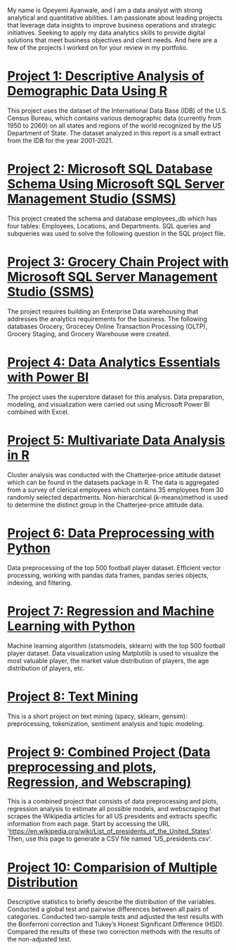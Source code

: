My name is Opeyemi Ayanwale, and I am a data analyst with strong analytical and quantitative abilities. I am passionate about leading projects that leverage data insights to improve business operations and strategic initiatives. Seeking to apply my data analytics skills to provide digital solutions that meet business objectives and client needs. And here are a few of the projects I worked on for your review in my portfolio.



# [Project 1: Descriptive Analysis of Demographic Data Using R](https://github.com/OpeyemiAyanwale/Descriptive-Analysis-of-Demographic-Data)

This project uses the dataset of the International Data Base (IDB) of the U.S. Census Bureau, which contains various demographic data (currently from 1950 to 2060) on all states and regions of the world recognized by the US Department of State. The dataset analyzed in this report is a small extract from the IDB for the year 2001-2021.


# [Project 2: Microsoft SQL Database Schema Using Microsoft SQL Server Management Studio (SSMS)](https://github.com/OpeyemiAyanwale/Microsoft-SQL-Database-Schema)

This project created the schema and database employees_db which has four tables: Employees, Locations, and Departments. SQL queries and subqueries was used to solve the following question in the SQL project file.


# [Project 3: Grocery Chain Project with Microsoft SQL Server Management Studio (SSMS)](https://github.com/OpeyemiAyanwale/SQL-Query)

The project requires building an Enterprise Data warehousing that addresses the analytics requirements for the business. The following databases Grocery, Grocecey Online Transaction Processing (OLTP), Grocery Staging, and Grocery Warehouse were created.


# [Project 4: Data Analytics Essentials with Power BI](https://github.com/OpeyemiAyanwale/Data-Analytics-Essentials-with-Power-BI)

The project uses the superstore dataset for this analysis. Data preparation, modeling, and visualization were carried out using Microsoft Power BI combined with Excel.


# [Project 5: Multivariate Data Analysis in R](https://github.com/OpeyemiAyanwale/Multivariate-Analysis-in-R)

Cluster analysis was conducted with the Chatterjee-price attitude dataset which can be found in the datasets package in R. The data is aggregated from a survey of clerical employees which contains 35 employees from 30 randomly selected departments. Non-hierarchical (k-means)method is used to determine the distinct group in the Chatterjee-price attitude data.


# [Project 6: Data Preprocessing with Python](https://github.com/OpeyemiAyanwale/Data-Preprocessing-Python)

Data preprocessing of the top 500 football player dataset. Efficient vector processing, working with pandas data frames, pandas series objects, indexing, and filtering.


# [Project 7: Regression and Machine Learning with Python](https://github.com/OpeyemiAyanwale/Regressions_and_ML) 

Machine learning algorithm (statsmodels, sklearn) with the top 500 football player dataset.  Data visualization using Matplotlib is used to visualize the most valuable player, the market value distribution of players, the age distribution of players, etc.


# [Project 8: Text Mining](https://github.com/OpeyemiAyanwale/Text_Mining)

This is a short project on text mining (spacy, sklearn, gensim): preprocessing, tokenization, sentiment analysis and topic modeling.


# [Project 9: Combined Project (Data preprocessing and plots, Regression, and Webscraping)](https://github.com/OpeyemiAyanwale/Combined-Project)

This is a combined project that consists of data preprocessing and plots, regression analysis to estimate all possible models, and webscraping that scrapes the Wikipedia articles for all US presidents and extracts specific information from each page. Start by accessing the URL 'https://en.wikipedia.org/wiki/List_of_presidents_of_the_United_States'. Then, use this page to generate a CSV file named 'US_presidents.csv'.


# [Project 10: Comparision of Multiple Distribution](https://github.com/OpeyemiAyanwale/Comparison_Multiple_Distribution)

Descriptive statistics to briefly describe the distribution of the variables. Conducted a global test and pairwise differences between all pairs of categories. Conducted two-sample tests and adjusted the test results with the Bonferroni correction and Tukey’s Honest Significant Difference (HSD). Compared the results of these two correction methods with the results of the non-adjusted test.
